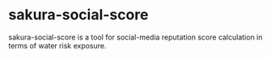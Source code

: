 # sakura-social-score
sakura-social-score is a tool for social-media reputation score calculation in terms of water risk exposure.
